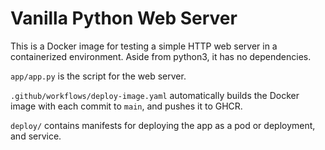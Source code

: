 Vanilla Python Web Server
===

This is a Docker image for testing a simple HTTP web server in a 
containerized environment. Aside from python3, it has no dependencies.

`app/app.py` is the script for the web server.

`.github/workflows/deploy-image.yaml` automatically builds the Docker image 
with each commit to `main`, and pushes it to GHCR.

`deploy/` contains manifests for deploying the app as a pod or deployment, and
service.


